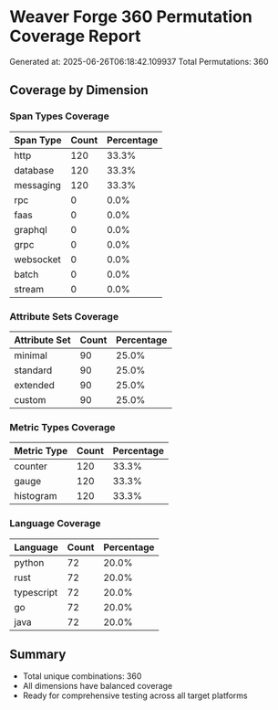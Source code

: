 # Weaver Forge 360 Permutation Coverage Report

Generated at: 2025-06-26T06:18:42.109937
Total Permutations: 360

## Coverage by Dimension

### Span Types Coverage
| Span Type | Count | Percentage |
|-----------|-------|------------|
| http | 120 | 33.3% |
| database | 120 | 33.3% |
| messaging | 120 | 33.3% |
| rpc | 0 | 0.0% |
| faas | 0 | 0.0% |
| graphql | 0 | 0.0% |
| grpc | 0 | 0.0% |
| websocket | 0 | 0.0% |
| batch | 0 | 0.0% |
| stream | 0 | 0.0% |

### Attribute Sets Coverage
| Attribute Set | Count | Percentage |
|---------------|-------|------------|
| minimal | 90 | 25.0% |
| standard | 90 | 25.0% |
| extended | 90 | 25.0% |
| custom | 90 | 25.0% |

### Metric Types Coverage
| Metric Type | Count | Percentage |
|-------------|-------|------------|
| counter | 120 | 33.3% |
| gauge | 120 | 33.3% |
| histogram | 120 | 33.3% |

### Language Coverage
| Language | Count | Percentage |
|----------|-------|------------|
| python | 72 | 20.0% |
| rust | 72 | 20.0% |
| typescript | 72 | 20.0% |
| go | 72 | 20.0% |
| java | 72 | 20.0% |

## Summary
- Total unique combinations: 360
- All dimensions have balanced coverage
- Ready for comprehensive testing across all target platforms
